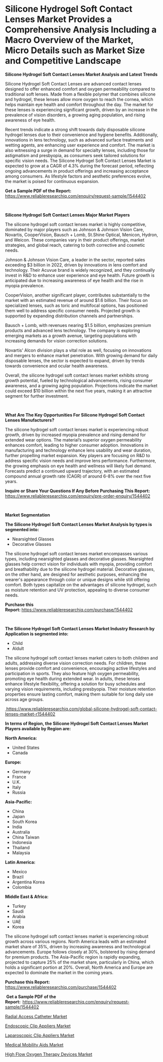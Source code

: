 <p><h1>Silicone Hydrogel Soft Contact Lenses Market Provides a Comprehensive Analysis Including a Macro Overview of the Market, Micro Details such as Market Size and Competitive Landscape</h1></p><p><strong>Silicone Hydrogel Soft Contact Lenses Market Analysis and Latest Trends</strong></p>
<p><p>Silicone Hydrogel Soft Contact Lenses are advanced contact lenses designed to offer enhanced comfort and oxygen permeability compared to traditional soft lenses. Made from a flexible polymer that combines silicone and hydrogel, these lenses allow more oxygen to reach the cornea, which helps maintain eye health and comfort throughout the day. The market for these lenses is experiencing significant growth, driven by an increase in the prevalence of vision disorders, a growing aging population, and rising awareness of eye health.</p><p>Recent trends indicate a strong shift towards daily disposable silicone hydrogel lenses due to their convenience and hygiene benefits. Additionally, innovations in lens technology, such as advanced surface treatments and wetting agents, are enhancing user experience and comfort. The market is also witnessing a surge in demand for specialty lenses, including those for astigmatism and presbyopia, as consumers seek tailored solutions for specific vision needs. The Silicone Hydrogel Soft Contact Lenses Market is expected to grow at a CAGR of 4.3% during the forecast period, reflecting ongoing advancements in product offerings and increasing acceptance among consumers. As lifestyle factors and aesthetic preferences evolve, the market is poised for continuous expansion.</p></p>
<p><strong>Get a Sample PDF of the Report:&nbsp;</strong> <a href="https://www.reliableresearchiq.com/enquiry/request-sample/1544402?utm_campaign=1117&utm_medium=2&utm_source=Github&utm_content=ia&utm_term=03032025&utm_id=silicone-hydrogel-soft-contact-lenses">https://www.reliableresearchiq.com/enquiry/request-sample/1544402</a></p>
<p>&nbsp;</p>
<p><strong>Silicone Hydrogel Soft Contact Lenses Major Market Players</strong></p>
<p><p>The silicone hydrogel soft contact lenses market is highly competitive, dominated by major players such as Johnson & Johnson Vision Care, Novartis, CooperVision, Bausch + Lomb, St.Shine Optical, Menicon, Hydron, and Weicon. These companies vary in their product offerings, market strategies, and global reach, catering to both corrective and cosmetic needs.</p><p>Johnson & Johnson Vision Care, a leader in the sector, reported sales exceeding $3 billion in 2022, driven by innovations in lens comfort and technology. Their Acuvue brand is widely recognized, and they continually invest in R&D to enhance user experience and eye health. Future growth is anticipated due to increasing awareness of eye health and the rise in myopia prevalence.</p><p>CooperVision, another significant player, contributes substantially to the market with an estimated revenue of around $1.6 billion. Their focus on specialized lenses, such as toric and multifocal options, has positioned them well to address specific consumer needs. Projected growth is supported by expanding distribution channels and partnerships.</p><p>Bausch + Lomb, with revenues nearing $1.5 billion, emphasizes premium products and advanced lens technology. The company is exploring emerging markets as a growth avenue, targeting populations with increasing demands for vision correction solutions.</p><p>Novartis' Alcon division plays a vital role as well, focusing on innovations and mergers to enhance market penetration. With growing demand for daily disposable lenses, the sector is expected to expand, driven by trends towards convenience and ocular health awareness.</p><p>Overall, the silicone hydrogel soft contact lenses market exhibits strong growth potential, fueled by technological advancements, rising consumer awareness, and a growing aging population. Projections indicate the market could exceed $10 billion within the next five years, making it an attractive segment for further investment.</p></p>
<p>&nbsp;</p>
<p><strong>What Are The Key Opportunities For Silicone Hydrogel Soft Contact Lenses Manufacturers?</strong></p>
<p><p>The silicone hydrogel soft contact lenses market is experiencing robust growth, driven by increased myopia prevalence and rising demand for extended wear options. The material’s superior oxygen permeability enhances comfort, leading to higher consumer adoption. Innovations in manufacturing and technology enhance lens usability and wear duration, further propelling market expansion. Key players are focusing on R&D to address specific vision needs and improve lens performance. Furthermore, the growing emphasis on eye health and wellness will likely fuel demand. Forecasts predict a continued upward trajectory, with an estimated compound annual growth rate (CAGR) of around 6-8% over the next five years.</p></p>
<p><strong>Inquire or Share Your Questions If Any Before Purchasing This Report:</strong> <a href="https://www.reliableresearchiq.com/enquiry/pre-order-enquiry/1544402?utm_campaign=1117&utm_medium=2&utm_source=Github&utm_content=ia&utm_term=03032025&utm_id=silicone-hydrogel-soft-contact-lenses">https://www.reliableresearchiq.com/enquiry/pre-order-enquiry/1544402</a></p>
<p>&nbsp;</p>
<p><strong>Market Segmentation</strong></p>
<p><strong>The Silicone Hydrogel Soft Contact Lenses Market Analysis by types is segmented into:</strong></p>
<p><ul><li>Nearsighted Glasses</li><li>Decorative Glasses</li></ul></p>
<p><p>The silicone hydrogel soft contact lenses market encompasses various types, including nearsighted glasses and decorative glasses. Nearsighted glasses help correct vision for individuals with myopia, providing comfort and breathability due to the silicone hydrogel material. Decorative glasses, on the other hand, are designed for aesthetic purposes, enhancing the wearer's appearance through color or unique designs while still offering comfort. Both types capitalize on the advantages of silicone hydrogel, such as moisture retention and UV protection, appealing to diverse consumer needs.</p></p>
<p><strong>Purchase this Report:&nbsp;</strong><a href="https://www.reliableresearchiq.com/purchase/1544402?utm_campaign=1117&utm_medium=2&utm_source=Github&utm_content=ia&utm_term=03032025&utm_id=silicone-hydrogel-soft-contact-lenses">https://www.reliableresearchiq.com/purchase/1544402</a></p>
<p>&nbsp;</p>
<p><strong>The Silicone Hydrogel Soft Contact Lenses Market Industry Research by Application is segmented into:</strong></p>
<p><ul><li>Child</li><li>Aldult</li></ul></p>
<p><p>The silicone hydrogel soft contact lenses market caters to both children and adults, addressing diverse vision correction needs. For children, these lenses provide comfort and convenience, encouraging active lifestyles and participation in sports. They also feature high oxygen permeability, promoting eye health during extended wear. In adults, these lenses enhance lifestyle flexibility, offering a solution for busy schedules and varying vision requirements, including presbyopia. Their moisture retention properties ensure lasting comfort, making them suitable for long daily use across age groups.</p></p>
<p><a href="https://www.reliableresearchiq.com/global-silicone-hydrogel-soft-contact-lenses-market-r1544402?utm_campaign=1117&utm_medium=2&utm_source=Github&utm_content=ia&utm_term=03032025&utm_id=silicone-hydrogel-soft-contact-lenses">&nbsp;https://www.reliableresearchiq.com/global-silicone-hydrogel-soft-contact-lenses-market-r1544402</a></p>
<p><strong>In terms of Region, the Silicone Hydrogel Soft Contact Lenses Market Players available by Region are:</strong></p>
<p>
    <p> <strong> North America: </strong>
        <ul>
            <li>United States</li>
            <li>Canada</li>
        </ul>
        </p> 
    <p> <strong> Europe: </strong>
        <ul>
            <li>Germany</li>
            <li>France</li>
            <li>U.K.</li>
            <li>Italy</li>
            <li>Russia</li>
        </ul>
        </p> 
    <p> <strong> Asia-Pacific: </strong>
        <ul>
            <li>China</li>
            <li>Japan</li>
            <li>South Korea</li>
            <li>India</li>
            <li>Australia</li>
            <li>China Taiwan</li>
            <li>Indonesia</li>
            <li>Thailand</li>
            <li>Malaysia</li>
        </ul>
        </p> 
    <p> <strong> Latin America: </strong>
        <ul>
            <li>Mexico</li>
            <li>Brazil</li>
            <li>Argentina Korea</li>
            <li>Colombia</li>
        </ul>
        </p> 
    <p> <strong> Middle East & Africa: </strong>
        <ul>
            <li>Turkey</li>
            <li>Saudi</li>
            <li>Arabia</li>
            <li>UAE</li>
            <li>Korea</li>
        </ul>
    </p>
    </p>
<p><p>The silicone hydrogel soft contact lenses market is experiencing robust growth across various regions. North America leads with an estimated market share of 35%, driven by increasing awareness and technological advancements. Europe follows closely at 30%, bolstered by rising demand for premium products. The Asia-Pacific region is rapidly expanding, projected to capture 25% of the market share, particularly in China, which holds a significant portion at 20%. Overall, North America and Europe are expected to dominate the market in the coming years.</p></p>
<p><strong>Purchase this Report: </strong><a href="https://www.reliableresearchiq.com/purchase/1544402?utm_campaign=1117&utm_medium=2&utm_source=Github&utm_content=ia&utm_term=03032025&utm_id=silicone-hydrogel-soft-contact-lenses">https://www.reliableresearchiq.com/purchase/1544402</a></p>
<p>&nbsp;<strong>Get a Sample PDF of the Report:&nbsp;&nbsp;</strong><a href="https://www.reliableresearchiq.com/enquiry/request-sample/1544402?utm_campaign=1117&utm_medium=2&utm_source=Github&utm_content=ia&utm_term=03032025&utm_id=silicone-hydrogel-soft-contact-lenses">https://www.reliableresearchiq.com/enquiry/request-sample/1544402</a></p>
<p><strong></strong></p>
<p><p><a href="https://github.com/zappasuccofz/Market-Research-Report-List-1/blob/main/radial-access-catheter-market.md?utm_campaign=1117&utm_medium=2&utm_source=Github&utm_content=ia&utm_term=03032025&utm_id=silicone-hydrogel-soft-contact-lenses">Radial Access Catheter Market</a></p><p><a href="https://github.com/tauchzuazoli/Market-Research-Report-List-1/blob/main/endoscopic-clip-appliers-market.md?utm_campaign=1117&utm_medium=2&utm_source=Github&utm_content=ia&utm_term=03032025&utm_id=silicone-hydrogel-soft-contact-lenses">Endoscopic Clip Appliers Market</a></p><p><a href="https://github.com/feyzacurllj9/Market-Research-Report-List-1/blob/main/laparoscopic-clip-appliers-market.md?utm_campaign=1117&utm_medium=2&utm_source=Github&utm_content=ia&utm_term=03032025&utm_id=silicone-hydrogel-soft-contact-lenses">Laparoscopic Clip Appliers Market</a></p><p><a href="https://github.com/haajipauget/Market-Research-Report-List-1/blob/main/medical-mobility-aids-market.md?utm_campaign=1117&utm_medium=2&utm_source=Github&utm_content=ia&utm_term=03032025&utm_id=silicone-hydrogel-soft-contact-lenses">Medical Mobility Aids Market</a></p><p><a href="https://github.com/lamlebienz7j/Market-Research-Report-List-1/blob/main/high-flow-oxygen-therapy-devices-market.md?utm_campaign=1117&utm_medium=2&utm_source=Github&utm_content=ia&utm_term=03032025&utm_id=silicone-hydrogel-soft-contact-lenses">High Flow Oxygen Therapy Devices Market</a></p></p>